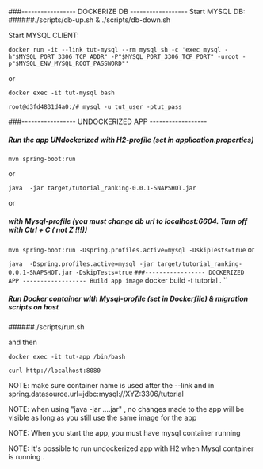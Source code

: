###----------------- DOCKERIZE DB ------------------
Start MYSQL DB:
######./scripts/db-up.sh  &  ./scripts/db-down.sh

Start MYSQL CLIENT:

``
docker run -it --link tut-mysql --rm mysql sh -c 'exec mysql -h"$MYSQL_PORT_3306_TCP_ADDR" -P"$MYSQL_PORT_3306_TCP_PORT" -uroot -p"$MYSQL_ENV_MYSQL_ROOT_PASSWORD"'
``

or

``
docker exec -it tut-mysql bash
``

``
root@d3fd4831d4a0:/# mysql -u tut_user -ptut_pass
``


###----------------- UNDOCKERIZED APP ------------------
##### Run the app UNdockerized with H2-profile (set in application.properties)
``
mvn spring-boot:run
``

or

``
java  -jar target/tutorial_ranking-0.0.1-SNAPSHOT.jar
``

or
##### with Mysql-profile (you must change db url to localhost:6604. Turn off with Ctrl + C ( not Z !!!))

``
mvn spring-boot:run -Dspring.profiles.active=mysql -DskipTests=true
``
or

``
java  -Dspring.profiles.active=mysql -jar target/tutorial_ranking-0.0.1-SNAPSHOT.jar -DskipTests=true
``
``
###----------------- DOCKERIZED APP ------------------
Build app image
``
docker build -t tutorial .
``

##### Run Docker container with Mysql-profile (set in Dockerfile) & migration scripts on host

######./scripts/run.sh

and then

``
docker exec -it tut-app /bin/bash
``

``
curl http://localhost:8080
``

NOTE: make sure container name is used after the --link and in spring.datasource.url=jdbc:mysql://XYZ:3306/tutorial

NOTE: when using "java -jar ....jar" , no changes made to the app will be visible as long as you still use the same image for the app

NOTE: When you start the app, you must have mysql container running

NOTE: It's possible to run undockerized app with H2 when Mysql container is running .

